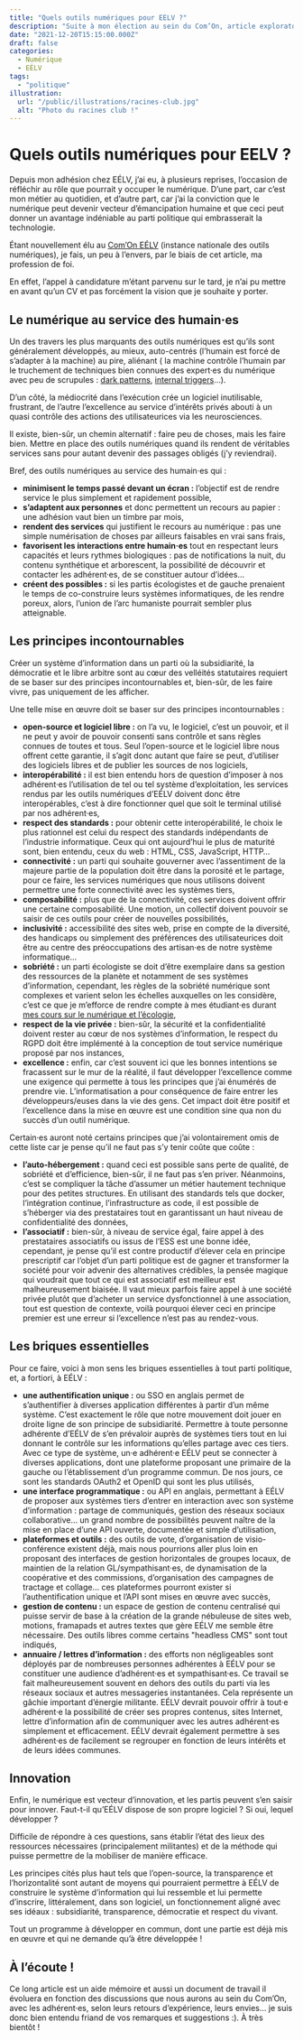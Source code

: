 ```yaml
---
title: "Quels outils numériques pour EELV ?"
description: "Suite à mon élection au sein du Com’On, article exploratoire sur la vision des outils numériques que je défends."
date: "2021-12-20T15:15:00.000Z"
draft: false
categories:
  - Numérique
  - EÉLV
tags:
  - "politique"
illustration:
  url: "/public/illustrations/racines-club.jpg"
  alt: "Photo du racines club !"
---
```


# Quels outils numériques pour EELV ?

Depuis mon adhésion chez EÉLV, j’ai eu, à plusieurs reprises, l’occasion de réfléchir au rôle que pourrait y occuper le numérique. D’une part, car c’est mon métier au quotidien, et d’autre part, car j’ai la conviction que le numérique peut devenir vecteur d’émancipation humaine et que ceci peut donner un avantage indéniable au parti politique qui embrasserait la technologie.

Étant nouvellement élu au [Com’On EÉLV](https://comon.eelv.fr/) (instance nationale des outils numériques), je fais, un peu à l’envers, par le biais de cet article, ma profession de foi.

En effet, l’appel à candidature m’étant parvenu sur le tard, je n’ai pu mettre en avant qu’un CV et pas forcément la vision que je souhaite y porter.

## Le numérique au service des humain·es

Un des travers les plus marquants des outils numériques est qu’ils sont généralement développés, au mieux, auto-centrés (l’humain est forcé de s’adapter à la machine) au pire, aliénant ( la machine contrôle l’humain par le truchement de techniques bien connues des expert·es du numérique avec peu de scrupules : [dark patterns](https://fr.wikipedia.org/wiki/Dark_pattern), [internal triggers](https://www.usertesting.com/blog/6-psychological-triggers-that-make-ux-design-persuasive)…).

D’un côté, la médiocrité dans l’exécution crée un logiciel inutilisable, frustrant, de l’autre l’excellence au service d’intérêts privés abouti à un quasi contrôle des actions des utilisateurices via les neurosciences.

Il existe, bien-sûr, un chemin alternatif : faire peu de choses, mais les faire bien. Mettre en place des outils numériques quand ils rendent de véritables services sans pour autant devenir des passages obligés (j’y reviendrai).

Bref, des outils numériques au service des humain·es qui :

- **minimisent le temps passé devant un écran :** l’objectif est de rendre service le plus simplement et rapidement possible,
- **s’adaptent aux personnes** et donc permettent un recours au papier : une adhésion vaut bien un timbre par mois,
- **rendent des services** qui justifient le recours au numérique : pas une simple numérisation de choses par ailleurs faisables en vrai sans frais,
- **favorisent les interactions entre humain·es** tout en respectant leurs capacités et leurs rythmes biologiques : pas de notifications la nuit, du contenu synthétique et arborescent, la possibilité de découvrir et contacter les adhérent·es, de se constituer autour d’idées…
- **créent des possibles :** si les partis écologistes et de gauche prenaient le temps de co-construire leurs systèmes informatiques, de les rendre poreux, alors, l’union de l’arc humaniste pourrait sembler plus atteignable.

## Les principes incontournables

Créer un système d’information dans un parti où la subsidiarité, la démocratie et le libre arbitre sont au cœur des velléités statutaires requiert de se baser sur des principes incontournables et, bien-sûr, de les faire vivre, pas uniquement de les afficher.

Une telle mise en œuvre doit se baser sur des principes incontournables :

- **open-source et logiciel libre :** on l’a vu, le logiciel, c’est un pouvoir, et il ne peut y avoir de pouvoir consenti sans contrôle et sans règles connues de toutes et tous. Seul l’open-source et le logiciel libre nous offrent cette garantie, il s’agit donc autant que faire se peut, d’utiliser des logiciels libres et de publier les sources de nos logiciels,
- **interopérabilité :** il est bien entendu hors de question d’imposer à nos adhérent·es l’utilisation de tel ou tel système d’exploitation, les services rendus par les outils numériques d’EÉLV doivent donc être interopérables, c’est à dire fonctionner quel que soit le terminal utilisé par nos adhérent·es,
- **respect des standards :** pour obtenir cette interopérabilité, le choix le plus rationnel est celui du respect des standards indépendants de l’industrie informatique. Ceux qui ont aujourd’hui le plus de maturité sont, bien entendu, ceux du web : HTML, CSS, JavaScript, HTTP…
- **connectivité :** un parti qui souhaite gouverner avec l’assentiment de la majeure partie de la population doit être dans la porosité et le partage, pour ce faire, les services numériques que nous utilisons doivent permettre une forte connectivité avec les systèmes tiers,
- **composabilité :** plus que de la connectivité, ces services doivent offrir une certaine composabilité. Une motion, un collectif doivent pouvoir se saisir de ces outils pour créer de nouvelles possibilités,
- **inclusivité :** accessibilité des sites web, prise en compte de la diversité, des handicaps ou simplement des préférences des utilisateurices doit être au centre des préoccupations des artisan·es de notre système informatique…
- **sobriété :** un parti écologiste se doit d’être exemplaire dans sa gestion des ressources de la planète et notamment de ses systèmes d’information, cependant, les règles de la sobriété numérique sont complexes et varient selon les échelles auxquelles on les considère, c’est ce que je m’efforce de rendre compte à mes étudiant·es durant [mes cours sur le numérique et l’écologie](https://slides.com/nfroidure/l-ecologie-et-l-it),
- **respect de la vie privée :** bien-sûr, la sécurité et la confidentialité doivent rester au cœur de nos systèmes d’information, le respect du RGPD doit être implémenté à la conception de tout service numérique proposé par nos instances,
- **excellence :** enfin, car c’est souvent ici que les bonnes intentions se fracassent sur le mur de la réalité, il faut développer l’excellence comme une exigence qui permette à tous les principes que j’ai énumérés de prendre vie. L’informatisation a pour conséquence de faire entrer les développeurs/euses dans la vie des gens. Cet impact doit être positif et l’excellence dans la mise en œuvre est une condition sine qua non du succès d’un outil numérique.

Certain·es auront noté certains principes que j’ai volontairement omis de cette liste car je pense qu’il ne faut pas s’y tenir coûte que coûte :

- **l’auto-hébergement :** quand ceci est possible sans perte de qualité, de sobriété et d’efficience, bien-sûr, il ne faut pas s’en priver. Néanmoins, c’est se compliquer la tâche d’assumer un métier hautement technique pour des petites structures. En utilisant des standards tels que docker, l’intégration continue, l’infrastructure as code, il est possible de s’héberger via des prestataires tout en garantissant un haut niveau de confidentialité des données,
- **l’associatif :** bien-sûr, à niveau de service égal, faire appel à des prestataires associatifs ou issus de l’ESS est une bonne idée, cependant, je pense qu’il est contre productif d’élever cela en principe prescriptif car l’objet d’un parti politique est de gagner et transformer la société pour voir advenir des alternatives crédibles, la pensée magique qui voudrait que tout ce qui est associatif est meilleur est malheureusement biaisée. Il vaut mieux parfois faire appel à une société privée plutôt que d’acheter un service dysfonctionnel à une association, tout est question de contexte, voilà pourquoi élever ceci en principe premier est une erreur si l’excellence n’est pas au rendez-vous.

## Les briques essentielles

Pour ce faire, voici à mon sens les briques essentielles à tout parti politique, et, a fortiori, à EÉLV :

- **une authentification unique :** ou SSO en anglais permet de s’authentifier à diverses application différentes à partir d’un même système. C’est exactement le rôle que notre mouvement doit jouer en droite ligne de son principe de subsidiarité. Permettre à toute personne adhérente d’EÉLV de s’en prévaloir auprès de systèmes tiers tout en lui donnant le contrôle sur les informations qu’elles partage avec ces tiers. Avec ce type de système, un·e adhérent·e EÉLV peut se connecter à diverses applications, dont une plateforme proposant une primaire de la gauche ou l’établissement d’un programme commun. De nos jours, ce sont les standards OAuth2 et OpenID qui sont les plus utilisés,
- **une interface programmatique :** ou API en anglais, permettant à EÉLV de proposer aux systèmes tiers d’entrer en interaction avec son système d’information : partage de communiqués, gestion des réseaux sociaux collaborative… un grand nombre de possibilités peuvent naître de la mise en place d’une API ouverte, documentée et simple d’utilisation,
- **plateformes et outils :** des outils de vote, d’organisation de visio-conférence existent déjà, mais nous pourrions aller plus loin en proposant des interfaces de gestion horizontales de groupes locaux, de maintien de la relation GL/sympathisant·es, de dynamisation de la coopérative et des commissions, d’organisation des campagnes de tractage et collage… ces plateformes pourront exister si l’authentification unique et l’API sont mises en œuvre avec succès,
- **gestion de contenu :** un espace de gestion de contenu centralisé qui puisse servir de base à la création de la grande nébuleuse de sites web, motions, framapads et autres textes que gère EÉLV me semble être nécessaire. Des outils libres comme certains "headless CMS" sont tout indiqués,
- **annuaire / lettres d’information :** des efforts non négligeables sont déployés par de nombreuses personnes adhérentes à EÉLV pour se constituer une audience d’adhérent·es et sympathisant·es. Ce travail se fait malheureusement souvent en dehors des outils du parti via les réseaux sociaux et autres messageries instantanées. Cela représente un gâchie important d’énergie militante. EÉLV devrait pouvoir offrir à tout·e adhérent·e la possibilité de créer ses propres contenus, sites Internet, lettre d’information afin de communiquer avec les autres adhérent·es simplement et efficacement. EÉLV devrait également permettre à ses adhérent·es de facilement se regrouper en fonction de leurs intérêts et de leurs idées communes.

## Innovation

Enfin, le numérique est vecteur d’innovation, et les partis peuvent s’en saisir pour innover. Faut-t-il qu’EÉLV dispose de son propre logiciel ? Si oui, lequel développer ?

Difficile de répondre à ces questions, sans établir l’état des lieux des ressources nécessaires (principalement militantes) et de la méthode qui puisse permettre de la mobiliser de manière efficace.

Les principes cités plus haut tels que l’open-source, la transparence et l’horizontalité sont autant de moyens qui pourraient permettre à EÉLV de construire le système d’information qui lui ressemble et lui permette d’inscrire, littéralement, dans son logiciel, un fonctionnement aligné avec ses idéaux : subsidiarité, transparence, démocratie et respect du vivant.

Tout un programme à développer en commun, dont une partie est déjà mis en œuvre et qui ne demande qu’à être développée !

## À l’écoute !

Ce long article est un aide mémoire et aussi un document de travail il évoluera en fonction des discussions que nous aurons au sein du Com’On, avec les adhérent·es, selon leurs retours d’expérience, leurs envies… je suis donc bien entendu friand de vos remarques et suggestions :). À très bientôt !
